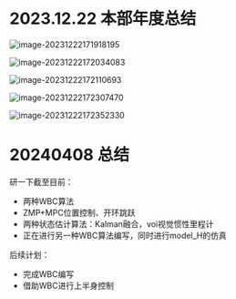 # 2023.12.22 本部年度总结

![image-20231222171918195](https://typora-picture-01.oss-cn-shenzhen.aliyuncs.com/image-20231222171918195.png)



![image-20231222172034083](https://typora-picture-01.oss-cn-shenzhen.aliyuncs.com/image-20231222172034083.png)

![image-20231222172110693](https://typora-picture-01.oss-cn-shenzhen.aliyuncs.com/image-20231222172110693.png)

![image-20231222172307470](https://typora-picture-01.oss-cn-shenzhen.aliyuncs.com/image-20231222172307470.png)

![image-20231222172352330](https://typora-picture-01.oss-cn-shenzhen.aliyuncs.com/image-20231222172352330.png)

# 20240408 总结

研一下截至目前：

-   两种WBC算法
-   ZMP+MPC位置控制、开环跳跃
-   两种状态估计算法：Kalman融合，voi视觉惯性里程计
-   正在进行另一种WBC算法编写，同时进行model_H的仿真

后续计划：

-   完成WBC编写
-   借助WBC进行上半身控制

